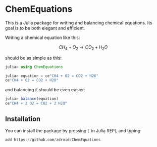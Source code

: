 # ChemEquations

This is a Julia package for writing and balancing chemical equations.
Its goal is to be both elegant and efficient.

Writing a chemical equation like this:
```math
CH_4 + O_2 \to CO_2 + H_2 O
```

should be as simple as this:
```jl
julia> using ChemEquations

julia> equation = ce"CH4 + O2 = CO2 + H2O"
ce"CH4 + O2 = CO2 + H2O"
```

and balancing it should be even easier:
```jl
julia> balance(equation)
ce"CH4 + 2 O2 = CO2 + 2 H2O"
```

## Installation

You can install the package by pressing `]` in Julia REPL and typing:

```jl
add https://github.com/zdroid/ChemEquations
```
